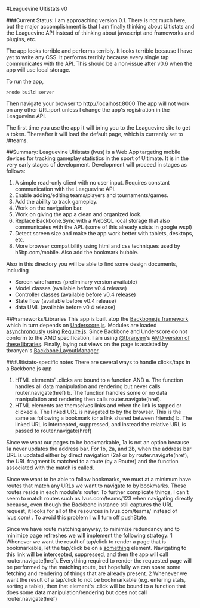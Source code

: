 #Leaguevine Ultistats
v0

###Current Status:
I am approaching version 0.1. There is not much here, but the major accomplishment is that I am finally thinking about Ultistats and the Leaguevine API instead of thinking about javascript and frameworks and plugins, etc. 

The app looks terrible and performs terribly. It looks terrible because I have yet to write any CSS. 
It performs terribly because every single tap communicates with the API. This should be a non-issue after v0.6 when the app will use local storage.

To run the app,
```
>node build server
```
Then navigate your browser to http://localhost:8000
The app will not work on any other URL:port unless I change the app's registration in the Leaguevine API.

The first time you use the app it will bring you to the Leaguevine site to get a token.
Thereafter it will load the default page, which is currently set to /#teams.

##Summary:
Leaguevine Ultistats (lvus) is a Web App targeting mobile devices for tracking gameplay statistics in the sport of Ultimate.
It is in the very early stages of development. Development will proceed in stages as follows:

1.  A simple read-only client with no user input. Requires constant communication with the Leaguevine API.
2.  Enable adding/editing teams/players and tournaments/games.
3.  Add the ability to track gameplay.
4.  Work on the navigation bar.
5.  Work on giving the app a clean and organized look.
6.  Replace Backbone.Sync with a WebSQL local storage that also communicates with the API. (some of this already exists in google wspl)
7.  Detect screen size and make the app work better with tablets, desktops, etc.
8.  More browser compatibility using html and css techniques used by h5bp.com/mobile. Also add the bookmark bubble.

Also in this directory you will be able to find some design documents, including

*  Screen wireframes (preliminary version available)
*  Model classes (available before v0.4 release)
*  Controller classes (available before v0.4 release)
*  State flow (available before v0.4 release)
*  data UML (available before v0.4 release)

##Frameworks/Libraries
This app is built atop the [Backbone.js framework](http://documentcloud.github.com/backbone/) which in turn depends on [Underscore.js](http://documentcloud.github.com/underscore/).
Modules are loaded [asynchronously](http://requirejs.org/docs/whyamd.html) using [Require.js](http://requirejs.org/docs/api.html).
Since Backbone and Underscore do not conform to the AMD specification, I am using [@tbranyen](http://twitter.com/tbranyen)'s [AMD version of these libraries](https://github.com/tbranyen/backbone-boilerplate/tree/amd).
Finally, laying out views on the page is assisted by tbranyen's [Backbone.LayoutManager](https://github.com/tbranyen/backbone.layoutmanager).

###Ultistats-specific notes
There are several ways to handle clicks/taps in a Backbone.js app
1.  HTML elements' .clicks are bound to a function AND
  	a.  The function handles all data manipulation and rendering but never calls router.navigate(href)
  	b.  The function handles some or no data manipulation and rendering then calls router.navigate(href).
2.  HTML elements are themselves links and when the link is tapped or clicked
  	a.  The linked URL is navigated to by the browser. This is the same as following a bookmark (or a link shared between friends)
  	b.  The linked URL is intercepted, suppressed, and instead the relative URL is passed to router.navigate(href)
  	
Since we want our pages to be bookmarkable, 1a is not an option because 1a never updates the address bar.
For 1b, 2a, and 2b, when the address bar URL is updated either by direct navigation (2a) or by router.navigate(href), the URL fragment is matched to a route (by a Router) and the function associated with the match is called.
  
Since we want to be able to follow bookmarks, we must at a minimum have routes that match any URLs we want to navigate to by bookmarks. These routes reside in each module's router.
To further complicate things, I can't seem to match routes such as lvus.com/teams/123 when navigating directly because, even though the Backbone instance still captures the URL request, it looks for all of the resources in lvus.com/teams/ instead of lvus.com/ . To avoid this problem I will turn off pushState.
  
Since we have route matching anyway, to minimize redundancy and to minimize page refreshes we will implement the following strategy:
1  Whenever we want the result of tap/click to render a page that is bookmarkable, let the tap/click be on a <a href="relative_URL">something</a> element. Navigating to this link will be intercepted, suppressed, and then the app will call router.navigate(href). Everything required to render the requested page will be performed by the matching route, but hopefully we can spare some fetching and rendering of things that are already present.
2  Whenever we want the result of a tap/click to not be bookmarkable (e.g. entering stats, sorting a table), then that element's .click will be bound to a function that does some data manipulation/rendering but does not call router.navigate(href)